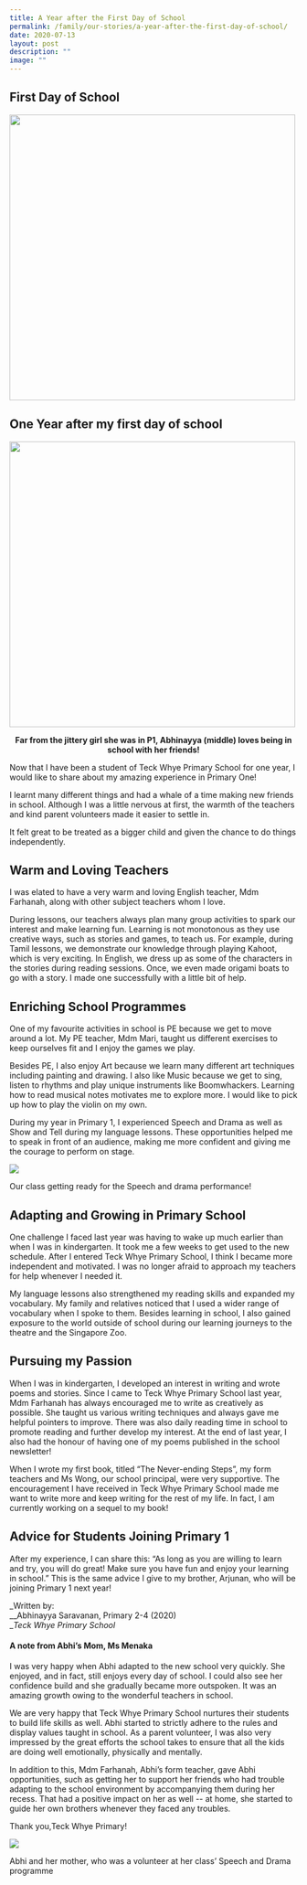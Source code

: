 ```yaml
---
title: A Year after the First Day of School
permalink: /family/our-stories/a-year-after-the-first-day-of-school/
date: 2020-07-13
layout: post
description: ""
image: ""
---
```

## First Day of School

<img src="/images/abhi.jpg" 
         style="width:500px"
	/>
	
## One Year after my first day of school
<img src="/images/ndp.jpg" 
         style="width:500px"
	/>
<p style="text-align: center"><strong>Far from the jittery girl she was in P1, Abhinayya (middle) loves being in school with her friends!</strong></p>

Now that I have been a student of Teck Whye Primary School for one year, I would like to share about my amazing experience in Primary One!

I learnt many different things and had a whale of a time making new friends in school. Although I was a little nervous at first, the warmth of the teachers and kind parent volunteers made it easier to settle in.

It felt great to be treated as a bigger child and given the chance to do things independently.

## Warm and Loving Teachers

I was elated to have a very warm and loving English teacher, Mdm Farhanah, along with other subject teachers whom I love.

During lessons, our teachers always plan many group activities to spark our interest and make learning fun. Learning is not monotonous as they use creative ways, such as stories and games, to teach us. For example, during Tamil lessons, we demonstrate our knowledge through playing Kahoot, which is very exciting. In English, we dress up as some of the characters in the stories during reading sessions. Once, we even made origami boats to go with a story. I made one successfully with a little bit of help.

## Enriching School Programmes

One of my favourite activities in school is PE because we get to move around a lot. My PE teacher, Mdm Mari, taught us different exercises to keep ourselves fit and I enjoy the games we play.

Besides PE, I also enjoy Art because we learn many different art techniques including painting and drawing. I also like Music because we get to sing, listen to rhythms and play unique instruments like Boomwhackers. Learning how to read musical notes motivates me to explore more. I would like to pick up how to play the violin on my own.

During my year in Primary 1, I experienced Speech and Drama as well as Show and Tell during my language lessons. These opportunities helped me to speak in front of an audience, making me more confident and giving me the courage to perform on stage.

![](/images/speechdrama.jpg)

Our class getting ready for the Speech and drama performance!

## Adapting and Growing in Primary School

One challenge I faced last year was having to wake up much earlier than when I was in kindergarten. It took me a few weeks to get used to the new schedule. After I entered Teck Whye Primary School, I think I became more independent and motivated. I was no longer afraid to approach my teachers for help whenever I needed it.

My language lessons also strengthened my reading skills and expanded my vocabulary. My family and relatives noticed that I used a wider range of vocabulary when I spoke to them. Besides learning in school, I also gained exposure to the world outside of school during our learning journeys to the theatre and the Singapore Zoo.

## Pursuing my Passion

When I was in kindergarten, I developed an interest in writing and wrote poems and stories. Since I came to Teck Whye Primary School last year, Mdm Farhanah has always encouraged me to write as creatively as possible. She taught us various writing techniques and always gave me helpful pointers to improve. There was also daily reading time in school to promote reading and further develop my interest. At the end of last year, I also had the honour of having one of my poems published in the school newsletter!

When I wrote my first book, titled “The Never-ending Steps”, my form teachers and Ms Wong, our school principal, were very supportive. The encouragement I have received in Teck Whye Primary School made me want to write more and keep writing for the rest of my life. In fact, I am currently working on a sequel to my book!

## Advice for Students Joining Primary 1

After my experience, I can share this: “As long as you are willing to learn and try, you will do great! Make sure you have fun and enjoy your learning in school.” This is the same advice I give to my brother, Arjunan, who will be joining Primary 1 next year!

_Written by:  
__Abhinayya Saravanan, Primary 2-4 (2020)  
__Teck Whye Primary School_

#### A note from Abhi’s Mom, Ms Menaka

I was very happy when Abhi adapted to the new school very quickly. She enjoyed, and in fact, still enjoys every day of school. I could also see her confidence build and she gradually became more outspoken. It was an amazing growth owing to the wonderful teachers in school.

We are very happy that Teck Whye Primary School nurtures their students to build life skills as well. Abhi started to strictly adhere to the rules and display values taught in school. As a parent volunteer, I was also very impressed by the great efforts the school takes to ensure that all the kids are doing well emotionally, physically and mentally.

In addition to this, Mdm Farhanah, Abhi’s form teacher, gave Abhi opportunities, such as getting her to support her friends who had trouble adapting to the school environment by accompanying them during her recess. That had a positive impact on her as well -- at home, she started to guide her own brothers whenever they faced any troubles.

Thank you,Teck Whye Primary!

![](/images/abhiandmum.jpg)

Abhi and her mother, who was a volunteer at her class’ Speech and Drama programme